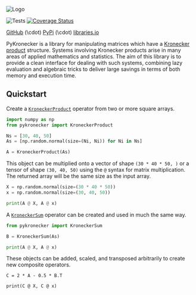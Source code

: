![Logo](https://raw.githubusercontent.com/nickelnine37/pykronecker/main/assets/logo.png)

![Tests](https://github.com/nickelnine37/pykronecker/actions/workflows/tests.yml/badge.svg)
[![Coverage Status](https://coveralls.io/repos/github/nickelnine37/pykronecker/badge.svg)](https://coveralls.io/github/nickelnine37/pykronecker)

[GitHub](https://github.com/nickelnine37/pykronecker) \(\cdot\) [PyPi](https://pypi.org/project/pykronecker/) \(\cdot\) [libraries.io](https://libraries.io/pypi/pykronecker)

PyKronecker is a library for manipulating matrices which have a [Kronecker product](https://en.wikipedia.org/wiki/Kronecker_product) structure.  Systems involving Kronecker products arise in many areas of applied mathematics and statistics. The aim of this library is to provide a clean interface for dealing with such systems, combining lazy evaluation and algebraic tricks to deliver large savings in terms of both memory and execution time. 

## Quickstart

Create a [`KroneckerProduct`](https://pykronecker.readthedocs.io/en/latest/api/kroneckerproduct/) operator from two or more square arrays. 

```python
import numpy as np
from pykronecker import KroneckerProduct

Ns = [30, 40, 50]
As = [np.random.normal(size=(Ni, Ni)) for Ni in Ns]

A = KroneckerProduct(As)
```

This object can be multiplied onto a vector of shape `(30 * 40 * 50, )` or a tensor of shape `(30, 40, 50)` using the `@` syntax for matrix multiplication. The returned array will be the same size as the input array. 

```python
X = np.random.normal(size=(30 * 40 * 50))
x = np.random.normal(size=(30, 40, 50))

print(A @ X, A @ x)
```

A [`KroneckerSum`](https://pykronecker.readthedocs.io/en/latest/api/kroneckersum/) operator can be created and used in much the same way. 

```python
from pykronecker import KroneckerSum

B = KroneckerSum(As)

print(A @ X, A @ x)
```

These objects can be added, scaled, and transposed arbitrarily to create new composite operators.  

```
C = 2 * A - 0.5 * B.T

print(C @ X, C @ x)
```



